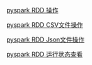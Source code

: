 
[pyspark RDD 操作](./chapter9_pyspark_rdd.md)  

[pyspark RDD CSV文件操作](./chapter9_rdd_csv.ipynb)  

[pyspark RDD Json文件操作](./chapter9_rdd_json.ipynb)  

[pyspark RDD 运行状态查看](./chapter9_status_api.ipynb)  
